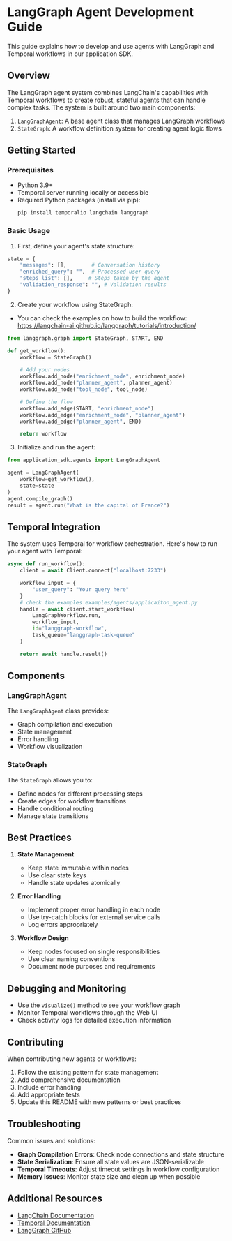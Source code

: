 # LangGraph Agent Development Guide

This guide explains how to develop and use agents with LangGraph and Temporal workflows in our application SDK.

## Overview

The LangGraph agent system combines LangChain's capabilities with Temporal workflows to create robust, stateful agents that can handle complex tasks. The system is built around two main components:

1. `LangGraphAgent`: A base agent class that manages LangGraph workflows
2. `StateGraph`: A workflow definition system for creating agent logic flows

## Getting Started

### Prerequisites

- Python 3.9+
- Temporal server running locally or accessible
- Required Python packages (install via pip):
  ```bash
  pip install temporalio langchain langgraph
  ```

### Basic Usage

1. First, define your agent's state structure:

```python
state = {
    "messages": [],        # Conversation history
    "enriched_query": "",  # Processed user query
    "steps_list": [],     # Steps taken by the agent
    "validation_response": "", # Validation results
}
```

2. Create your workflow using StateGraph:

- You can check the examples on how to build the workflow: https://langchain-ai.github.io/langgraph/tutorials/introduction/

```python
from langgraph.graph import StateGraph, START, END

def get_workflow():
    workflow = StateGraph()

    # Add your nodes
    workflow.add_node("enrichment_node", enrichment_node)
    workflow.add_node("planner_agent", planner_agent)
    workflow.add_node("tool_node", tool_node)

    # Define the flow
    workflow.add_edge(START, "enrichment_node")
    workflow.add_edge("enrichment_node", "planner_agent")
    workflow.add_edge("planner_agent", END)

    return workflow
```

3. Initialize and run the agent:

```python
from application_sdk.agents import LangGraphAgent

agent = LangGraphAgent(
    workflow=get_workflow(),
    state=state
)
agent.compile_graph()
result = agent.run("What is the capital of France?")
```

## Temporal Integration

The system uses Temporal for workflow orchestration. Here's how to run your agent with Temporal:

```python
async def run_workflow():
    client = await Client.connect("localhost:7233")

    workflow_input = {
        "user_query": "Your query here"
    }
    # check the examples examples/agents/applicaiton_agent.py
    handle = await client.start_workflow(
        LangGraphWorkflow.run,
        workflow_input,
        id="langgraph-workflow",
        task_queue="langgraph-task-queue"
    )

    return await handle.result()
```

## Components

### LangGraphAgent

The `LangGraphAgent` class provides:
- Graph compilation and execution
- State management
- Error handling
- Workflow visualization

### StateGraph

The `StateGraph` allows you to:
- Define nodes for different processing steps
- Create edges for workflow transitions
- Handle conditional routing
- Manage state transitions

## Best Practices

1. **State Management**
   - Keep state immutable within nodes
   - Use clear state keys
   - Handle state updates atomically

2. **Error Handling**
   - Implement proper error handling in each node
   - Use try-catch blocks for external service calls
   - Log errors appropriately

3. **Workflow Design**
   - Keep nodes focused on single responsibilities
   - Use clear naming conventions
   - Document node purposes and requirements

## Debugging and Monitoring

- Use the `visualize()` method to see your workflow graph
- Monitor Temporal workflows through the Web UI
- Check activity logs for detailed execution information

## Contributing

When contributing new agents or workflows:
1. Follow the existing pattern for state management
2. Add comprehensive documentation
3. Include error handling
4. Add appropriate tests
5. Update this README with new patterns or best practices

## Troubleshooting

Common issues and solutions:
- **Graph Compilation Errors**: Check node connections and state structure
- **State Serialization**: Ensure all state values are JSON-serializable
- **Temporal Timeouts**: Adjust timeout settings in workflow configuration
- **Memory Issues**: Monitor state size and clean up when possible

## Additional Resources

- [LangChain Documentation](https://python.langchain.com/docs/get_started/introduction)
- [Temporal Documentation](https://docs.temporal.io/dev-guide/python)
- [LangGraph GitHub](https://github.com/langchain-ai/langgraph)
